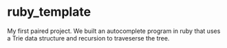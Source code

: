# ruby_template
My first paired project. We built an autocomplete program in ruby that uses a Trie data structure and recursion to traveserse the tree.
